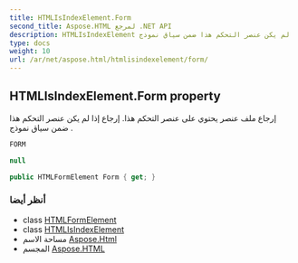 ```yaml
---
title: HTMLIsIndexElement.Form
second_title: Aspose.HTML لمرجع .NET API
description: HTMLIsIndexElement ملكية. إرجاع ملف عنصر يحتوي على عنصر التحكم هذا. إرجاع إذا لم يكن عنصر التحكم هذا ضمن سياق نموذج .
type: docs
weight: 10
url: /ar/net/aspose.html/htmlisindexelement/form/
---
```

## HTMLIsIndexElement.Form property

إرجاع ملف عنصر يحتوي على عنصر التحكم هذا. إرجاع إذا لم يكن عنصر التحكم هذا ضمن سياق نموذج .

```csharp
FORM
```

```csharp
null
```

```csharp
public HTMLFormElement Form { get; }
```

### أنظر أيضا

* class [HTMLFormElement](../../htmlformelement/)
* class [HTMLIsIndexElement](../)
* مساحة الاسم [Aspose.Html](../../htmlisindexelement/)
* المجسم [Aspose.HTML](../../../)


